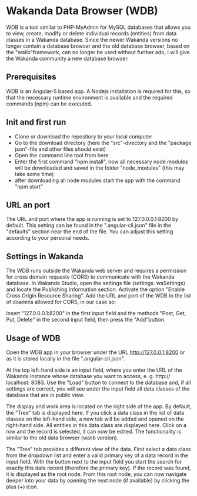 # Wakanda Data Browser (WDB)

WDB is a tool similar to PHP-MyAdmin for MySQL databases that allows you to view, create, modify or delete individual records (entities) from data classes in a Wakanda database.
Since the newer Wakanda versions no longer contain a database browser and the old database browser, based on the "walib"framework, can no longer be used without further ado, I will give the Wakanda community a new database browser.

## Prerequisites
WDB is an Angular-5 based app. A Nodejs installation is required for this, so that the necessary runtime environment is available and the required commands (npm) can be executed.

## Init and first run

* Clone or download the repository to your local computer 
* Go to the download directory (here the "src"-directory and the "package json"-file and other files should exist)
* Open the command line tool from here
* Enter the first command "npm install", now all necessary node modules will be downloaded and saved in the folder "node_modules" (this may take some time)
* after downloading all node modules start the app with the command "npm start"

## URL an port
The URL and port where the app is running is set to 127.0.0.0.1:8200 by default. This setting can be found in the ".angular-cli.json" file in the "defaults" section near the end of the file. You can adjust this setting according to your personal needs.

## Settings in Wakanda
The WDB runs outside the Wakanda web server and requires a permission for cross domain requests (CORS) to communicate with the Wakanda database. In Wakanda Studio, open the settings file (settings. waSettings) and locate the Publishing Information section. Activate the option "Enable Cross Origin Resource Sharing". Add the URL and port of the WDB to the list of doamins allowed for CORS, in our case so:

Insert "127.0.0.0.1:8200" in the first input field and the methods "Post, Get, Put, Delete" in the second input field, then press the "Add"button.

## Usage of WDB
Open the WDB app in your browser under the URL http://127.0.0.1:8200 or as it is stored locally in the file ".angular-cli.json".

At the top left-hand side is an input field, where you enter the URL of the Wakanda instance whose database you want to access, e. g. http:// localhost: 8083. Use the "Load" button to connect to the database and, if all settings are correct, you will see under the input field all data classes of the database that are in public view.

The display and work area is located on the right side of the app. By default, the "Tree" tab is displayed here. If you click a data class in the list of data classes on the left-hand side, a new tab will be added and opened on the right-hand side. All entities in this data class are displayed here. Click on a row and the record is selected, it can now be edited. The functionality is similar to the old data browser (walib version).

The "Tree" tab provides a different view of the data. First select a data class from the dropdown list and enter a valid primary key of a data record in the input field. With the button next to the input field you start the search for exactly this data record (therefore the primary key). If the record was found, it is displayed as the root node. From this root node, you can now navigate deeper into your data by opening the next node (if available) by clicking the plus (+) icon.
